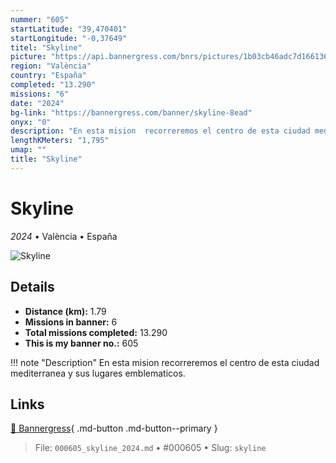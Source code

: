 ```yaml
---
nummer: "605"
startLatitude: "39,470401"
startLongitude: "-0,37649"
titel: "Skyline"
picture: "https://api.bannergress.com/bnrs/pictures/1b03cb46adc7d166136f267d5e1e2739"
region: "València"
country: "España"
completed: "13.290"
missions: "6"
date: "2024"
bg-link: "https://bannergress.com/banner/skyline-8ead"
onyx: "0"
description: "En esta mision  recorreremos el centro de esta ciudad mediterranea y sus lugares emblematicos."
lengthKMeters: "1,795"
umap: ""
title: "Skyline"
---
```

# Skyline

*2024* • València • España

![Skyline](https://api.bannergress.com/bnrs/pictures/1b03cb46adc7d166136f267d5e1e2739)

## Details
- **Distance (km):** 1.79
- **Missions in banner:** 6
- **Total missions completed:** 13.290
- **This is my banner no.:** 605


!!! note "Description"
    En esta mision  recorreremos el centro de esta ciudad mediterranea y sus lugares emblematicos.



## Links
[🔗 Bannergress](https://bannergress.com/banner/skyline-8ead){ .md-button .md-button--primary }



> File: `000605_skyline_2024.md` • #000605 • Slug: `skyline`
